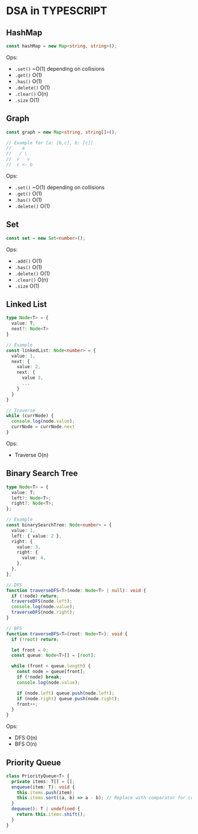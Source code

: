 # DSA in TYPESCRIPT

## HashMap

```typescript
const hashMap = new Map<string, string>();
```

Ops:

- `.set()` ~O(1) depending on collisions
- `.get()` O(1)
- `.has()` O(1)
- `.delete()` O(1)
- `.clear()` O(n)
- `.size` O(1)

## Graph

```typescript
const graph = new Map<string, string[]>();

// Example for [a: [b,c], b: [c]]
//    a
//   / \
//  v   v
//  c <- b
```

Ops:

- `.set()` ~O(1) depending on collisions
- `.get()` O(1)
- `.has()` O(1)
- `.delete()` O(1)

## Set

```typescript
const set = new Set<number>();
```

Ops:

- `.add()` O(1)
- `.has()` O(1)
- `.delete()` O(1)
- `.clear()` O(n)
- `.size` O(1)

## Linked List

```typescript
type Node<T> = {
  value: T;
  next?: Node<T>
}

// Example
const linkedList: Node<number> = {
  value: 1,
  next: {
    value: 2,
    next: {
      value 3,
      ...
    }
  }
}

// Traverse
while (currNode) {
  console.log(node.value);
  currNode = currNode.next
}
```

Ops:

- Traverse O(n)

## Binary Search Tree

```typescript
type Node<T> = {
  value: T;
  left?: Node<T>;
  right?: Node<T>;
};

// Example
const binarySearchTree: Node<number> = {
  value: 1,
  left: { value: 2 },
  right: {
    value: 3,
    right: {
      value: 4,
    },
  },
};

// DFS
function traverseDFS<T>(node: Node<T> | null): void {
  if (!node) return;
  traverseDFS(node.left);
  console.log(node.value);
  traverseDFS(node.right);
}

// BFS
function traverseBFS<T>(root: Node<T>): void {
  if (!root) return;

  let front = 0;
  const queue: Node<T>[] = [root];

  while (front < queue.length) {
    const node = queue[front];
    if (!node) break;
    console.log(node.value);

    if (node.left) queue.push(node.left);
    if (node.right) queue.push(node.right);
    front++;
  }
}
```

Ops:

- DFS O(n)
- BFS O(n)

## Priority Queue

```typescript
class PriorityQueue<T> {
  private items: T[] = [];
  enqueue(item: T): void {
    this.items.push(item);
    this.items.sort((a, b) => a - b); // Replace with comparator for complex types
  }
  dequeue(): T | undefined {
    return this.items.shift();
  }
}
```
